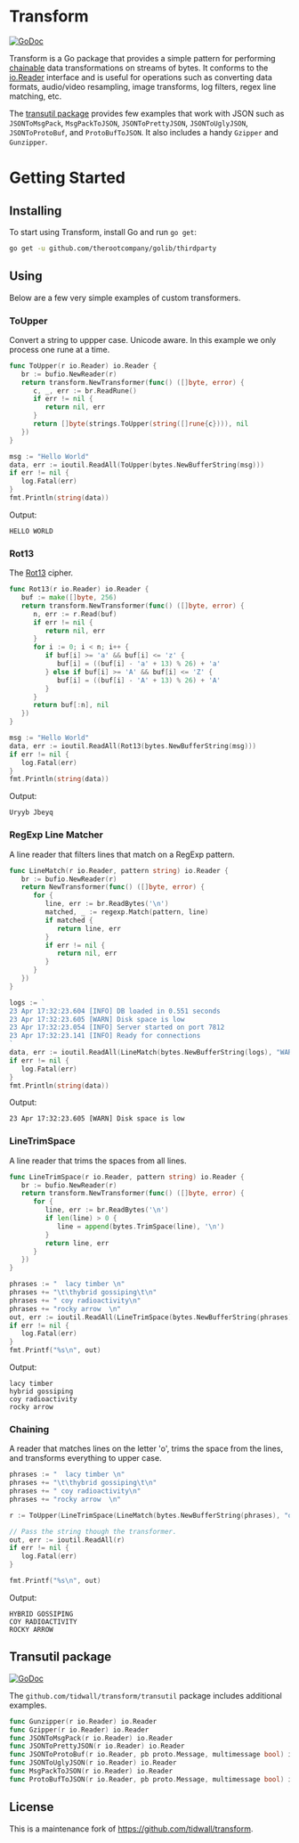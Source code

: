 # Transform

[![GoDoc](https://img.shields.io/badge/api-reference-blue.svg?style=flat-square)](https://pkg.go.dev/github.com/therootcompany/golib/thirdparty)

Transform is a Go package that provides a simple pattern for performing [chainable](#chaining) data transformations on streams of bytes. It conforms to the [io.Reader](https://golang.org/pkg/io/#Reader) interface and is useful for operations such as converting data formats, audio/video resampling, image transforms, log filters, regex line matching, etc.

The [transutil package](#transutil-package) provides few examples that work with JSON such as `JSONToMsgPack`, `MsgPackToJSON`, `JSONToPrettyJSON`, `JSONToUglyJSON`, `JSONToProtoBuf`, and `ProtoBufToJSON`. It also includes a handy `Gzipper` and `Gunzipper`.

# Getting Started

## Installing

To start using Transform, install Go and run `go get`:

```sh
go get -u github.com/therootcompany/golib/thirdparty
```

## Using

Below are a few very simple examples of custom transformers.

### ToUpper

Convert a string to uppper case. Unicode aware. In this example
we only process one rune at a time.

```go
func ToUpper(r io.Reader) io.Reader {
   br := bufio.NewReader(r)
   return transform.NewTransformer(func() ([]byte, error) {
      c, _, err := br.ReadRune()
      if err != nil {
         return nil, err
      }
      return []byte(strings.ToUpper(string([]rune{c}))), nil
   })
}
```

```go
msg := "Hello World"
data, err := ioutil.ReadAll(ToUpper(bytes.NewBufferString(msg)))
if err != nil {
   log.Fatal(err)
}
fmt.Println(string(data))
```

Output:

```text
HELLO WORLD
```

### Rot13

The [Rot13](https://en.wikipedia.org/wiki/ROT13) cipher.

```go
func Rot13(r io.Reader) io.Reader {
   buf := make([]byte, 256)
   return transform.NewTransformer(func() ([]byte, error) {
      n, err := r.Read(buf)
      if err != nil {
         return nil, err
      }
      for i := 0; i < n; i++ {
         if buf[i] >= 'a' && buf[i] <= 'z' {
            buf[i] = ((buf[i] - 'a' + 13) % 26) + 'a'
         } else if buf[i] >= 'A' && buf[i] <= 'Z' {
            buf[i] = ((buf[i] - 'A' + 13) % 26) + 'A'
         }
      }
      return buf[:n], nil
   })
}
```

```go
msg := "Hello World"
data, err := ioutil.ReadAll(Rot13(bytes.NewBufferString(msg)))
if err != nil {
   log.Fatal(err)
}
fmt.Println(string(data))
```

Output:

```text
Uryyb Jbeyq
```

### RegExp Line Matcher

A line reader that filters lines that match on a RegExp pattern.

```go
func LineMatch(r io.Reader, pattern string) io.Reader {
   br := bufio.NewReader(r)
   return NewTransformer(func() ([]byte, error) {
      for {
         line, err := br.ReadBytes('\n')
         matched, _ := regexp.Match(pattern, line)
         if matched {
            return line, err
         }
         if err != nil {
            return nil, err
         }
      }
   })
}
```

```go
logs := `
23 Apr 17:32:23.604 [INFO] DB loaded in 0.551 seconds
23 Apr 17:32:23.605 [WARN] Disk space is low
23 Apr 17:32:23.054 [INFO] Server started on port 7812
23 Apr 17:32:23.141 [INFO] Ready for connections
`
data, err := ioutil.ReadAll(LineMatch(bytes.NewBufferString(logs), "WARN"))
if err != nil {
   log.Fatal(err)
}
fmt.Println(string(data))
```

Output:

```text
23 Apr 17:32:23.605 [WARN] Disk space is low
```

### LineTrimSpace

A line reader that trims the spaces from all lines.

```go
func LineTrimSpace(r io.Reader, pattern string) io.Reader {
   br := bufio.NewReader(r)
   return transform.NewTransformer(func() ([]byte, error) {
      for {
         line, err := br.ReadBytes('\n')
         if len(line) > 0 {
            line = append(bytes.TrimSpace(line), '\n')
         }
         return line, err
      }
   })
}
```

```go
phrases := "  lacy timber \n"
phrases += "\t\thybrid gossiping\t\n"
phrases += " coy radioactivity\n"
phrases += "rocky arrow  \n"
out, err := ioutil.ReadAll(LineTrimSpace(bytes.NewBufferString(phrases)))
if err != nil {
   log.Fatal(err)
}
fmt.Printf("%s\n", out)
```

Output:

```text
lacy timber
hybrid gossiping
coy radioactivity
rocky arrow
```

### Chaining

A reader that matches lines on the letter 'o', trims the
space from the lines, and transforms everything to upper case.

```go
phrases := "  lacy timber \n"
phrases += "\t\thybrid gossiping\t\n"
phrases += " coy radioactivity\n"
phrases += "rocky arrow  \n"

r := ToUpper(LineTrimSpace(LineMatch(bytes.NewBufferString(phrases), "o")))

// Pass the string though the transformer.
out, err := ioutil.ReadAll(r)
if err != nil {
   log.Fatal(err)
}

fmt.Printf("%s\n", out)
```

Output:

```text
HYBRID GOSSIPING
COY RADIOACTIVITY
ROCKY ARROW
```

## Transutil package

[![GoDoc](https://img.shields.io/badge/api-reference-blue.svg?style=flat-square)](https://pkg.go.dev/github.com/tidwall/transform/transutil)

The `github.com/tidwall/transform/transutil` package includes additional examples.

```go
func Gunzipper(r io.Reader) io.Reader
func Gzipper(r io.Reader) io.Reader
func JSONToMsgPack(r io.Reader) io.Reader
func JSONToPrettyJSON(r io.Reader) io.Reader
func JSONToProtoBuf(r io.Reader, pb proto.Message, multimessage bool) io.Reader
func JSONToUglyJSON(r io.Reader) io.Reader
func MsgPackToJSON(r io.Reader) io.Reader
func ProtoBufToJSON(r io.Reader, pb proto.Message, multimessage bool) io.Reader
```

## License

This is a maintenance fork of <https://github.com/tidwall/transform>.
